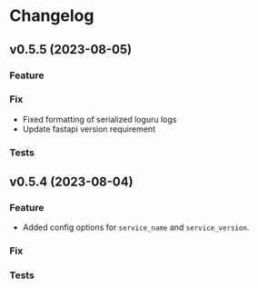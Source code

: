 # Changelog

## v0.5.5 (2023-08-05)

### Feature
### Fix

- Fixed formatting of serialized loguru logs
- Update fastapi version requirement
### Tests

## v0.5.4 (2023-08-04)

### Feature

- Added config options for `service_name` and `service_version`.

### Fix

### Tests